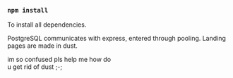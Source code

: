 ### `npm install`

To install all dependencies.

PostgreSQL communicates with express, entered through pooling. Landing pages are made in dust.


im so confused pls help me how 
do	
	 u get rid of dust ;-;